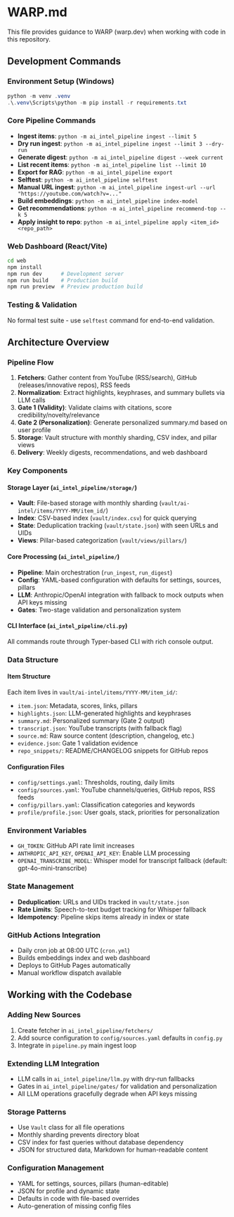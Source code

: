 # WARP.md

This file provides guidance to WARP (warp.dev) when working with code in this repository.

## Development Commands

### Environment Setup (Windows)
```powershell
python -m venv .venv
.\.venv\Scripts\python -m pip install -r requirements.txt
```

### Core Pipeline Commands
- **Ingest items**: `python -m ai_intel_pipeline ingest --limit 5`
- **Dry run ingest**: `python -m ai_intel_pipeline ingest --limit 3 --dry-run`
- **Generate digest**: `python -m ai_intel_pipeline digest --week current`
- **List recent items**: `python -m ai_intel_pipeline list --limit 10`
- **Export for RAG**: `python -m ai_intel_pipeline export`
- **Selftest**: `python -m ai_intel_pipeline selftest`
- **Manual URL ingest**: `python -m ai_intel_pipeline ingest-url --url "https://youtube.com/watch?v=..."` 
- **Build embeddings**: `python -m ai_intel_pipeline index-model`
- **Get recommendations**: `python -m ai_intel_pipeline recommend-top --k 5`
- **Apply insight to repo**: `python -m ai_intel_pipeline apply <item_id> <repo_path>`

### Web Dashboard (React/Vite)
```bash
cd web
npm install
npm run dev      # Development server
npm run build    # Production build
npm run preview  # Preview production build
```

### Testing & Validation
No formal test suite - use `selftest` command for end-to-end validation.

## Architecture Overview

### Pipeline Flow
1. **Fetchers**: Gather content from YouTube (RSS/search), GitHub (releases/innovative repos), RSS feeds
2. **Normalization**: Extract highlights, keyphrases, and summary bullets via LLM calls
3. **Gate 1 (Validity)**: Validate claims with citations, score credibility/novelty/relevance
4. **Gate 2 (Personalization)**: Generate personalized summary.md based on user profile
5. **Storage**: Vault structure with monthly sharding, CSV index, and pillar views
6. **Delivery**: Weekly digests, recommendations, and web dashboard

### Key Components

#### Storage Layer (`ai_intel_pipeline/storage/`)
- **Vault**: File-based storage with monthly sharding (`vault/ai-intel/items/YYYY-MM/item_id/`)
- **Index**: CSV-based index (`vault/index.csv`) for quick querying
- **State**: Deduplication tracking (`vault/state.json`) with seen URLs and UIDs
- **Views**: Pillar-based categorization (`vault/views/pillars/`)

#### Core Processing (`ai_intel_pipeline/`)
- **Pipeline**: Main orchestration (`run_ingest`, `run_digest`)
- **Config**: YAML-based configuration with defaults for settings, sources, pillars
- **LLM**: Anthropic/OpenAI integration with fallback to mock outputs when API keys missing
- **Gates**: Two-stage validation and personalization system

#### CLI Interface (`ai_intel_pipeline/cli.py`)
All commands route through Typer-based CLI with rich console output.

### Data Structure

#### Item Structure
Each item lives in `vault/ai-intel/items/YYYY-MM/item_id/`:
- `item.json`: Metadata, scores, links, pillars
- `highlights.json`: LLM-generated highlights and keyphrases
- `summary.md`: Personalized summary (Gate 2 output)
- `transcript.json`: YouTube transcripts (with fallback flag)
- `source.md`: Raw source content (description, changelog, etc.)
- `evidence.json`: Gate 1 validation evidence
- `repo_snippets/`: README/CHANGELOG snippets for GitHub repos

#### Configuration Files
- `config/settings.yaml`: Thresholds, routing, daily limits
- `config/sources.yaml`: YouTube channels/queries, GitHub repos, RSS feeds
- `config/pillars.yaml`: Classification categories and keywords
- `profile/profile.json`: User goals, stack, priorities for personalization

### Environment Variables
- `GH_TOKEN`: GitHub API rate limit increases
- `ANTHROPIC_API_KEY`, `OPENAI_API_KEY`: Enable LLM processing
- `OPENAI_TRANSCRIBE_MODEL`: Whisper model for transcript fallback (default: gpt-4o-mini-transcribe)

### State Management
- **Deduplication**: URLs and UIDs tracked in `vault/state.json`
- **Rate Limits**: Speech-to-text budget tracking for Whisper fallback
- **Idempotency**: Pipeline skips items already in index or state

### GitHub Actions Integration
- Daily cron job at 08:00 UTC (`cron.yml`)
- Builds embeddings index and web dashboard
- Deploys to GitHub Pages automatically
- Manual workflow dispatch available

## Working with the Codebase

### Adding New Sources
1. Create fetcher in `ai_intel_pipeline/fetchers/`
2. Add source configuration to `config/sources.yaml` defaults in `config.py`
3. Integrate in `pipeline.py` main ingest loop

### Extending LLM Integration
- LLM calls in `ai_intel_pipeline/llm.py` with dry-run fallbacks
- Gates in `ai_intel_pipeline/gates/` for validation and personalization
- All LLM operations gracefully degrade when API keys missing

### Storage Patterns
- Use `Vault` class for all file operations
- Monthly sharding prevents directory bloat
- CSV index for fast queries without database dependency
- JSON for structured data, Markdown for human-readable content

### Configuration Management
- YAML for settings, sources, pillars (human-editable)
- JSON for profile and dynamic state
- Defaults in code with file-based overrides
- Auto-generation of missing config files
